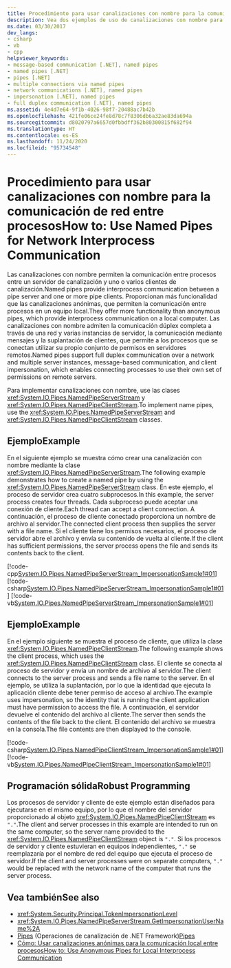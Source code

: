 ```yaml
---
title: Procedimiento para usar canalizaciones con nombre para la comunicación de red entre procesos
description: Vea dos ejemplos de uso de canalizaciones con nombre para la comunicación entre procesos entre un servidor de canalización y uno o varios clientes de canalización en una red.
ms.date: 03/30/2017
dev_langs:
- csharp
- vb
- cpp
helpviewer_keywords:
- message-based communication [.NET], named pipes
- named pipes [.NET]
- pipes [.NET]
- multiple connections via named pipes
- network communications [.NET], named pipes
- impersonation [.NET], named pipes
- full duplex communication [.NET], named pipes
ms.assetid: 4e4d7e64-9f1b-4026-98f7-20488ac7b42b
ms.openlocfilehash: 421fe06ce24fe8d78c7f8306db6a32ae83da694a
ms.sourcegitcommit: d8020797a6657d0fbbdff362b80300815f682f94
ms.translationtype: HT
ms.contentlocale: es-ES
ms.lasthandoff: 11/24/2020
ms.locfileid: "95734548"
---
```

# <a name="how-to-use-named-pipes-for-network-interprocess-communication"></a><span data-ttu-id="a6e5c-103">Procedimiento para usar canalizaciones con nombre para la comunicación de red entre procesos</span><span class="sxs-lookup"><span data-stu-id="a6e5c-103">How to: Use Named Pipes for Network Interprocess Communication</span></span>

<span data-ttu-id="a6e5c-104">Las canalizaciones con nombre permiten la comunicación entre procesos entre un servidor de canalización y uno o varios clientes de canalización.</span><span class="sxs-lookup"><span data-stu-id="a6e5c-104">Named pipes provide interprocess communication between a pipe server and one or more pipe clients.</span></span> <span data-ttu-id="a6e5c-105">Proporcionan más funcionalidad que las canalizaciones anónimas, que permiten la comunicación entre procesos en un equipo local.</span><span class="sxs-lookup"><span data-stu-id="a6e5c-105">They offer more functionality than anonymous pipes, which provide interprocess communication on a local computer.</span></span> <span data-ttu-id="a6e5c-106">Las canalizaciones con nombre admiten la comunicación dúplex completa a través de una red y varias instancias de servidor, la comunicación mediante mensajes y la suplantación de clientes, que permite a los procesos que se conectan utilizar su propio conjunto de permisos en servidores remotos.</span><span class="sxs-lookup"><span data-stu-id="a6e5c-106">Named pipes support full duplex communication over a network and multiple server instances, message-based communication, and client impersonation, which enables connecting processes to use their own set of permissions on remote servers.</span></span>  
  
 <span data-ttu-id="a6e5c-107">Para implementar canalizaciones con nombre, use las clases <xref:System.IO.Pipes.NamedPipeServerStream> y <xref:System.IO.Pipes.NamedPipeClientStream>.</span><span class="sxs-lookup"><span data-stu-id="a6e5c-107">To implement name pipes, use the <xref:System.IO.Pipes.NamedPipeServerStream> and <xref:System.IO.Pipes.NamedPipeClientStream> classes.</span></span>  
  
## <a name="example"></a><span data-ttu-id="a6e5c-108">Ejemplo</span><span class="sxs-lookup"><span data-stu-id="a6e5c-108">Example</span></span>  

 <span data-ttu-id="a6e5c-109">En el siguiente ejemplo se muestra cómo crear una canalización con nombre mediante la clase <xref:System.IO.Pipes.NamedPipeServerStream>.</span><span class="sxs-lookup"><span data-stu-id="a6e5c-109">The following example demonstrates how to create a named pipe by using the <xref:System.IO.Pipes.NamedPipeServerStream> class.</span></span> <span data-ttu-id="a6e5c-110">En este ejemplo, el proceso de servidor crea cuatro subprocesos.</span><span class="sxs-lookup"><span data-stu-id="a6e5c-110">In this example, the server process creates four threads.</span></span> <span data-ttu-id="a6e5c-111">Cada subproceso puede aceptar una conexión de cliente.</span><span class="sxs-lookup"><span data-stu-id="a6e5c-111">Each thread can accept a client connection.</span></span> <span data-ttu-id="a6e5c-112">A continuación, el proceso de cliente conectado proporciona un nombre de archivo al servidor.</span><span class="sxs-lookup"><span data-stu-id="a6e5c-112">The connected client process then supplies the server with a file name.</span></span> <span data-ttu-id="a6e5c-113">Si el cliente tiene los permisos necesarios, el proceso de servidor abre el archivo y envía su contenido de vuelta al cliente.</span><span class="sxs-lookup"><span data-stu-id="a6e5c-113">If the client has sufficient permissions, the server process opens the file and sends its contents back to the client.</span></span>  
  
 [!code-cpp[System.IO.Pipes.NamedPipeServerStream_ImpersonationSample1#01](../../../samples/snippets/cpp/VS_Snippets_CLR_System/system.IO.Pipes.NamedPipeServerStream_ImpersonationSample1/cpp/program.cpp#01)]
 [!code-csharp[System.IO.Pipes.NamedPipeServerStream_ImpersonationSample1#01](../../../samples/snippets/csharp/VS_Snippets_CLR_System/system.IO.Pipes.NamedPipeServerStream_ImpersonationSample1/cs/Program.cs#01)]
 [!code-vb[System.IO.Pipes.NamedPipeServerStream_ImpersonationSample1#01](../../../samples/snippets/visualbasic/VS_Snippets_CLR_System/system.IO.Pipes.NamedPipeServerStream_ImpersonationSample1/vb/program.vb#01)]  
  
## <a name="example"></a><span data-ttu-id="a6e5c-114">Ejemplo</span><span class="sxs-lookup"><span data-stu-id="a6e5c-114">Example</span></span>  

 <span data-ttu-id="a6e5c-115">En el ejemplo siguiente se muestra el proceso de cliente, que utiliza la clase <xref:System.IO.Pipes.NamedPipeClientStream>.</span><span class="sxs-lookup"><span data-stu-id="a6e5c-115">The following example shows the client process, which uses the <xref:System.IO.Pipes.NamedPipeClientStream> class.</span></span> <span data-ttu-id="a6e5c-116">El cliente se conecta al proceso de servidor y envía un nombre de archivo al servidor.</span><span class="sxs-lookup"><span data-stu-id="a6e5c-116">The client connects to the server process and sends a file name to the server.</span></span> <span data-ttu-id="a6e5c-117">En el ejemplo, se utiliza la suplantación, por lo que la identidad que ejecuta la aplicación cliente debe tener permiso de acceso al archivo.</span><span class="sxs-lookup"><span data-stu-id="a6e5c-117">The example uses impersonation, so the identity that is running the client application must have permission to access the file.</span></span> <span data-ttu-id="a6e5c-118">A continuación, el servidor devuelve el contenido del archivo al cliente.</span><span class="sxs-lookup"><span data-stu-id="a6e5c-118">The server then sends the contents of the file back to the client.</span></span> <span data-ttu-id="a6e5c-119">El contenido del archivo se muestra en la consola.</span><span class="sxs-lookup"><span data-stu-id="a6e5c-119">The file contents are then displayed to the console.</span></span>  
  
 [!code-csharp[System.IO.Pipes.NamedPipeClientStream_ImpersonationSample1#01](../../../samples/snippets/csharp/VS_Snippets_CLR_System/system.IO.Pipes.NamedPipeClientStream_ImpersonationSample1/cs/Program.cs#01)]
 [!code-vb[System.IO.Pipes.NamedPipeClientStream_ImpersonationSample1#01](../../../samples/snippets/visualbasic/VS_Snippets_CLR_System/system.IO.Pipes.NamedPipeClientStream_ImpersonationSample1/vb/program.vb#01)]  
  
## <a name="robust-programming"></a><span data-ttu-id="a6e5c-120">Programación sólida</span><span class="sxs-lookup"><span data-stu-id="a6e5c-120">Robust Programming</span></span>  

 <span data-ttu-id="a6e5c-121">Los procesos de servidor y cliente de este ejemplo están diseñados para ejecutarse en el mismo equipo, por lo que el nombre del servidor proporcionado al objeto <xref:System.IO.Pipes.NamedPipeClientStream> es `"."`.</span><span class="sxs-lookup"><span data-stu-id="a6e5c-121">The client and server processes in this example are intended to run on the same computer, so the server name provided to the <xref:System.IO.Pipes.NamedPipeClientStream> object is `"."`.</span></span> <span data-ttu-id="a6e5c-122">Si los procesos de servidor y cliente estuvieran en equipos independientes, `"."` se reemplazaría por el nombre de red del equipo que ejecuta el proceso de servidor.</span><span class="sxs-lookup"><span data-stu-id="a6e5c-122">If the client and server processes were on separate computers, `"."` would be replaced with the network name of the computer that runs the server process.</span></span>  
  
## <a name="see-also"></a><span data-ttu-id="a6e5c-123">Vea también</span><span class="sxs-lookup"><span data-stu-id="a6e5c-123">See also</span></span>

- <xref:System.Security.Principal.TokenImpersonationLevel>
- <xref:System.IO.Pipes.NamedPipeServerStream.GetImpersonationUserName%2A>
- <span data-ttu-id="a6e5c-124">[Pipes](pipe-operations.md) (Operaciones de canalización de .NET Framework)</span><span class="sxs-lookup"><span data-stu-id="a6e5c-124">[Pipes](pipe-operations.md)</span></span>
- [<span data-ttu-id="a6e5c-125">Cómo: Usar canalizaciones anónimas para la comunicación local entre procesos</span><span class="sxs-lookup"><span data-stu-id="a6e5c-125">How to: Use Anonymous Pipes for Local Interprocess Communication</span></span>](how-to-use-anonymous-pipes-for-local-interprocess-communication.md)
